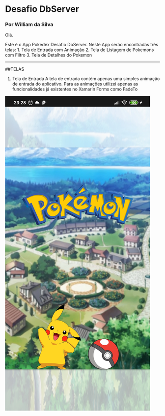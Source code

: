 # Desafio DbServer
### Por William da Silva


Olá.

Este é o App Pokedex Desafio DbServer. 
Neste App serão encontradas três telas:
	1. Tela de Entrada com Animação
	2. Tela de Listagem de Pokemons com Filtro
	3. Tela de Detalhes do Pokemon

-----------------------------------

##TELAS
1. Tela de Entrada
	A tela de entrada contém apenas uma simples animação de entrada do aplicativo.
	Para as animações utilizei apenas as funcionalidades já existentes no Xamarin Forms como FadeTo

![Tela de Entrada](https://github.com/wwwsilva/Desafio_DbServer/blob/main/Screenshots/Android/Tela%20Inicial%20-%20P%C3%B3s%20Anima%C3%A7%C3%A3o.jpg)
